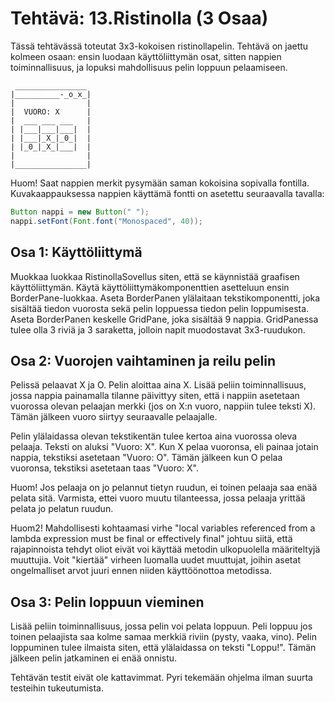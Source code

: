 # Tehtävä: 13.Ristinolla (3 Osaa)

Tässä tehtävässä toteutat 3x3-kokoisen ristinollapelin. 
Tehtävä on jaettu kolmeen osaan: ensin luodaan käyttöliittymän osat, 
sitten nappien toiminnallisuus, ja lopuksi mahdollisuus pelin 
loppuun pelaamiseen.

```
 ________________
|__________-_o_x_|
|                |
|  VUORO: X      |
|  ___ ___ ___   |
| |___|___|___|  |
| |___|_X_|_0_|  |
| |_0_|_X_|___|  |
|                |
|________________|
```

Huom! Saat nappien merkit pysymään saman kokoisina sopivalla fontilla. 
Kuvakaappauksessa nappien käyttämä fontti on asetettu seuraavalla tavalla:

```java
Button nappi = new Button(" ");
nappi.setFont(Font.font("Monospaced", 40));
```

## Osa 1: Käyttöliittymä

Muokkaa luokkaa RistinollaSovellus siten, että se käynnistää graafisen 
käyttöliittymän. Käytä käyttöliittymäkomponenttien asetteluun ensin 
BorderPane-luokkaa. Aseta BorderPanen ylälaitaan tekstikomponentti, joka 
sisältää tiedon vuorosta sekä pelin loppuessa tiedon pelin loppumisesta. 
Aseta BorderPanen keskelle GridPane, joka sisältää 9 nappia. 
GridPanessa tulee olla 3 riviä ja 3 saraketta, jolloin napit 
muodostavat 3x3-ruudukon.

## Osa 2: Vuorojen vaihtaminen ja reilu pelin

Pelissä pelaavat X ja O. Pelin aloittaa aina X. Lisää peliin 
toiminnallisuus, jossa nappia painamalla tilanne päivittyy siten, että i
nappiin asetetaan vuorossa olevan pelaajan merkki (jos on X:n vuoro, 
nappiin tulee teksti X). Tämän jälkeen vuoro siirtyy seuraavalle pelaajalle.

Pelin ylälaidassa olevan tekstikentän tulee kertoa aina vuorossa 
oleva pelaaja. Teksti on aluksi "Vuoro: X". Kun X pelaa vuoronsa, eli 
painaa jotain nappia, tekstiksi asetetaan "Vuoro: O". Tämän jälkeen kun 
O pelaa vuoronsa, tekstiksi asetetaan taas "Vuoro: X".

Huom! Jos pelaaja on jo pelannut tietyn ruudun, ei toinen pelaaja saa enää 
pelata sitä. Varmista, ettei vuoro muutu tilanteessa, jossa pelaaja yrittää 
pelata jo pelatun ruudun.

Huom2! Mahdollisesti kohtaamasi virhe "local variables referenced from a 
lambda expression must be final or effectively final" johtuu siitä, 
että rajapinnoista tehdyt oliot eivät voi käyttää metodin ulkopuolella 
määriteltyjä muuttujia. Voit "kiertää" virheen luomalla uudet muuttujat, 
joihin asetat ongelmalliset arvot juuri ennen niiden 
käyttöönottoa metodissa.

## Osa 3: Pelin loppuun vieminen

Lisää peliin toiminnallisuus, jossa pelin voi pelata loppuun. Peli loppuu 
jos toinen pelaajista saa kolme samaa merkkiä riviin (pysty, vaaka, vino). 
Pelin loppuminen tulee ilmaista siten, että ylälaidassa on teksti "Loppu!". 
Tämän jälkeen pelin jatkaminen ei enää onnistu.

Tehtävän testit eivät ole kattavimmat. Pyri tekemään ohjelma ilman suurta 
testeihin tukeutumista.


